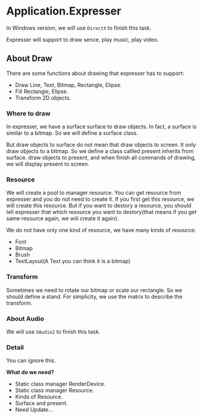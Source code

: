 # Application.Expresser

In Windows version, we will use `DirectX` to finish this task.

Expresser will support to draw sence, play music, play video.

## About Draw

There are some functions about drawing that expresser has to support:

- Draw Line, Text, Bitmap, Rectangle, Elipse.
- Fill Rectangle, Elipse.
- Transform 2D objects.

### Where to draw

In expresser, we have a surface surface to draw objects.
In fact, a surface is similar to a bitmap. So we will define a surface class.

But draw objects to surface do not mean that draw objects to screen. 
It only draw objects to a bitmap.
So we define a class callled present inherits from surface.
draw objects to present, and when finish all commands of drawing, we will display present to screen.

### Resource

We will create a pool to manager resource.
You can get resource from expresser and you do not need to create it.
If you first get this resource, we will create this resource.
But if you want to destory a resource, you should tell expresser that which resource you want to destory(that means if you get same resource again, we wiil create it again).

We do not have only one kind of resource, we have many kinds of resource:

- Font
- Bitmap
- Brush
- TextLayout(A Text you can think it is a bitmap)

### Transform

Sometimes we need to rotate our bitmap or scale our rectangle.
So we should define a stand. For simplicity, we use the matrix to describe the transform.

### About Audio

We will use `XAudio2` to finish this task.

### Detail 

You can ignore this.

**What do we need?**

- Static class manager RenderDevice.
- Static class manager Resource.
- Kinds of Resource.
- Surface and present.
- Need Update...


